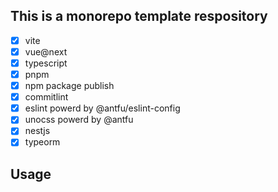 ## This is a monorepo template respository

* [X]  vite
* [X]  vue@next
* [X]  typescript
* [X]  pnpm
* [X]  npm package publish
* [X]  commitlint
* [X]  eslint powerd by @antfu/eslint-config
* [X]  unocss powerd by @antfu
* [X]  nestjs
* [X]  typeorm

## Usage
